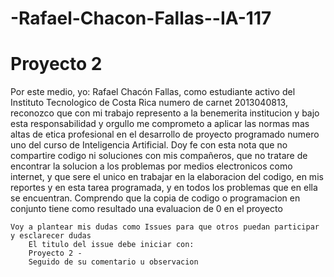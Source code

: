 # -Rafael-Chacon-Fallas--IA-117
# Proyecto 2

Por este medio, yo: Rafael Chacón Fallas, como estudiante activo del Instituto Tecnologico de Costa Rica numero de carnet 2013040813, reconozco que con mi trabajo represento a la benemerita institucion y bajo esta responsabilidad y orgullo me comprometo a aplicar las normas mas altas de etica profesional en el desarrollo de proyecto programado numero uno del curso de Inteligencia Artificial. Doy fe con esta nota que no compartire codigo ni soluciones con mis compañeros, que no tratare de encontrar la solucion a los problemas por medios electronicos como internet, y que sere el unico en trabajar en la elaboracion del codigo, en mis reportes y en esta tarea programada, y en todos los problemas que en ella se encuentran. Comprendo que la copia de codigo o programacion en conjunto tiene como resultado una evaluacion de 0 en el proyecto

    Voy a plantear mis dudas como Issues para que otros puedan participar y esclarecer dudas
        El titulo del issue debe iniciar con:
        Proyecto 2 -
        Seguido de su comentario u observacion

